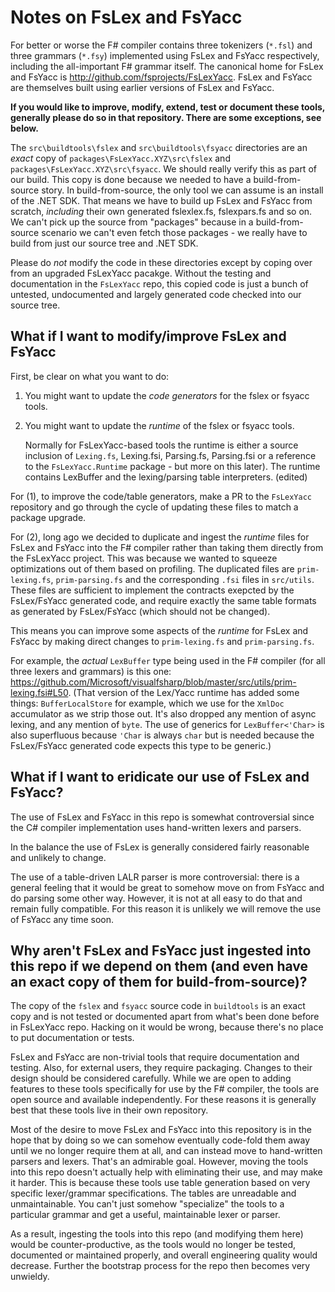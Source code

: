 # Notes on FsLex and FsYacc 

For better or worse the F# compiler contains three tokenizers (`*.fsl`) and three
grammars (`*.fsy`) implemented using FsLex and FsYacc respectively, including the all-important F# grammar itself.
The canonical home for FsLex and FsYacc is http://github.com/fsprojects/FsLexYacc.
FsLex and FsYacc are themselves built using earlier versions of FsLex and FsYacc.

**If you would like to improve, modify, extend, test or document these
tools, generally please do so in that repository.  There are some exceptions, see below.**

The `src\buildtools\fslex` and `src\buildtools\fsyacc` directories are an _exact_ copy of  `packages\FsLexYacc.XYZ\src\fslex` and `packages\FsLexYacc.XYZ\src\fsyacc`.  We should really verify this as part of our build.
This copy is done because we needed to have a build-from-source story.
In build-from-source, the only tool we can assume is an install of the .NET SDK.
That means we have to build up FsLex and FsYacc from scratch, _including_ their own generated fslexlex.fs, fslexpars.fs and so on.
We can't pick up the source from "packages" because in a build-from-source scenario we can't even fetch those
packages - we really have to build from just our source tree and .NET SDK.

Please do _not_ modify the code in these directories except by coping over from an upgraded FsLexYacc pacakge.
Without the testing and documentation in the `FsLexYacc` repo, this copied code is just a bunch of untested, undocumented and
largely generated code checked into our source tree.

## What if I want to modify/improve FsLex and FsYacc

First, be clear on what you want to do:

1. You might want to update the _code generators_ for the fslex or fsyacc tools.

2. You might want to update the _runtime_ of the fslex or fsyacc tools.

   Normally for FsLexYacc-based tools the runtime is either a source inclusion of `Lexing.fs`, Lexing.fsi, Parsing.fs, Parsing.fsi or a reference to the `FsLexYacc.Runtime` package - but more on this later).  The runtime contains LexBuffer and the lexing/parsing table interpreters. (edited)

For (1), to improve the code/table generators, make a PR to the `FsLexYacc` repository and go through the cycle of updating these files to match a package upgrade.

For (2), long ago we decided to duplicate and ingest the _runtime_ files for FsLex and FsYacc into the F# compiler rather than taking them directly from the FsLexYacc project.  This was because we wanted to squeeze optimizations out of them based on profiling.  The duplicated files are `prim-lexing.fs`, `prim-parsing.fs` and the corresponding `.fsi` files in `src/utils`.  These files are sufficient to implement the contracts exepcted by the FsLex/FsYacc generated code, and require
exactly the same table formats as generated by FsLex/FsYacc (which should not be changed).

This means you can improve some aspects of the _runtime_ for FsLex and FsYacc by making direct changes to `prim-lexing.fs` and `prim-parsing.fs`.

For example, the _actual_ `LexBuffer` type being used in the F# compiler (for all three lexers and grammars) is this one: https://github.com/Microsoft/visualfsharp/blob/master/src/utils/prim-lexing.fsi#L50.  (That version of the Lex/Yacc runtime has added some things: `BufferLocalStore` for example, which we use for the `XmlDoc` accumulator as we strip those out. It's also dropped any mention of async lexing, and any mention of `byte`. The use
of generics for `LexBuffer<'Char>` is also superfluous because `'Char` is always `char` but is needed because the FsLex/FsYacc generated code expects this type to be generic.)

## What if I want to eridicate our use of FsLex and FsYacc?

The use of FsLex and FsYacc in this repo is somewhat controversial since the C# compiler implementation uses hand-written lexers and parsers.

In the balance the use of FsLex is generally considered fairly reasonable and unlikely to change.

The use of a table-driven LALR parser is more controversial: there is a general feeling that it would be great to somehow move on from FsYacc and do parsing some other way. However, it is not at all easy to do that and remain fully compatible.  For this reason it is unlikely we will remove the use of FsYacc any time soon.

## Why aren't FsLex and FsYacc just ingested into this repo if we depend on them (and even have an exact copy of them for build-from-source)?

The copy of the `fslex` and `fsyacc` source code in `buildtools` is an exact copy and is not tested or documented
apart from what's been done before in FsLexYacc repo. Hacking on it would be wrong, because there's no place to put documentation or tests.

FsLex and FsYacc are non-trivial tools that require documentation and testing.  Also, for external users, they require packaging. Changes to their design should be
considered carefully. While we are open to adding features to these tools specifically for use by the F# compiler, the tools are open source and available
independently.  For these reasons it is generally best that these tools live in their own repository.

Most of the desire to move FsLex and FsYacc into this repository is in the hope that by doing so we can somehow eventually code-fold them away until we no longer
require them at all, and can instead move to hand-written parsers and lexers. That's an admirable goal.  However, moving the tools
into this repo doesn't actually help with eliminating their use, and may make it harder. This is because these tools use table generation
based on very specific lexer/grammar specifications. The tables are unreadable and unmaintainable.  You can't just
somehow "specialize" the tools to a particular grammar and get a useful, maintainable lexer or parser.

As a result, ingesting the tools into this repo (and modifying them here) would be counter-productive, as the tools would no longer be tested, documented or
maintained properly, and overall engineering quality would decrease.  Further the bootstrap process for the repo then becomes very unwieldy.


